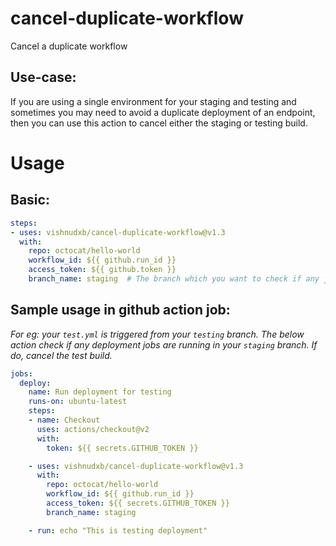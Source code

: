# cancel-duplicate-workflow
Cancel a duplicate workflow

## Use-case:

If you are using a single environment for your staging and testing and sometimes you may need to avoid a duplicate deployment of an endpoint, then you can use this action to cancel either the staging or testing build. 

# Usage

## Basic:

```yaml
steps:
- uses: vishnudxb/cancel-duplicate-workflow@v1.3
  with:
    repo: octocat/hello-world
    workflow_id: ${{ github.run_id }}
    access_token: ${{ github.token }}
    branch_name: staging  # The branch which you want to check if any jobs are running!
```

## Sample usage in github action job:

*For eg: your `test.yml` is triggered from your `testing` branch. The below action check if any deployment jobs are running in your `staging` branch. If do, cancel the test build.*

```yaml
jobs:
  deploy:
    name: Run deployment for testing
    runs-on: ubuntu-latest
    steps:
    - name: Checkout
      uses: actions/checkout@v2
      with:
        token: ${{ secrets.GITHUB_TOKEN }}

    - uses: vishnudxb/cancel-duplicate-workflow@v1.3
      with:
        repo: octocat/hello-world
        workflow_id: ${{ github.run_id }}
        access_token: ${{ secrets.GITHUB_TOKEN }}
        branch_name: staging

    - run: echo "This is testing deployment"

```

